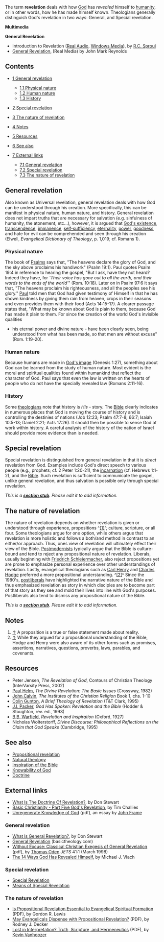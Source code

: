 The term **revelation** deals with how [God](God "God") has
*revealed* himself to [humanity](Humanity "Humanity"), or in other
words, how he has made himself known. Theologians generally
distinguish God's revelation in two ways: General, and Special
revelation.

**Multimedia**

**General Revelation**

-   Introduction to Revelation
    ([Real Audio](http://broadcast.ligonier.org/playlists/rym20051112.m3u),
    [Windows Media](http://broadcast.ligonier.org/playlists/rym20051112.asx)),
    by [R.C. Sproul](R.C._Sproul "R.C. Sproul")
-   [General Revelation](http://hisdefense.org/LinkClick.aspx?link=Audio/Reynolds+-+General+Revelation.ram&tabid=136&mid=956),
    (Real Media) by John Mark Reynolds

## Contents

-   [1 General revelation](#General_revelation)
    -   [1.1 Physical nature](#Physical_nature)
    -   [1.2 Human nature](#Human_nature)
    -   [1.3 History](#History)

-   [2 Special revelation](#Special_revelation)
-   [3 The nature of revelation](#The_nature_of_revelation)
-   [4 Notes](#Notes)
-   [5 Resources](#Resources)
-   [6 See also](#See_also)
-   [7 External links](#External_links)
    -   [7.1 General revelation](#General_revelation_2)
    -   [7.2 Special revelation](#Special_revelation_2)
    -   [7.3 The nature of revelation](#The_nature_of_revelation_2)


## General revelation

Also known as Universal revelation, general revelation deals with
how God can be understood through his creation. More specifically,
this can be manifest in physical nature, human nature, and history.
General revelation does not impart truths that are necessary for
salvation (e.g. sinfulness of humanity, the atonement, etc...),
however, it is argued that
[God's existence](Arguments_for_the_existence_of_God "Arguments for the existence of God"),
[transcendence](Transcendence_of_God "Transcendence of God"),
[immanence](Immanence_of_God "Immanence of God"),
[self-sufficiency](Self-sufficiency_of_God "Self-sufficiency of God"),
[eternality](Eternality_of_God "Eternality of God"),
[power](Omnipotence_of_God "Omnipotence of God"),
[goodness](Attributes_of_God "Attributes of God"), and hate for
evil can be comprehended and seen through his creation (Elwell,
*Evangelical Dictionary of Theology*, p. 1,019; cf. Romans 1).

### Physical nature

The book of [Psalms](Psalms "Psalms") says that, "The heavens
declare the glory of God, and the sky above proclaims his
handiwork" (Psalm 19:1). Paul quotes Psalm 19:4 in reference to
hearing the gospel, "But I ask, have they not heard? Indeed they
have, for
*'Their voice has gone out to all the earth, and their words to the ends of the world'*"
(Rom. 10:18). Later on in Psalm 97:6 it says that, "The heavens
proclaim his righteousness, and all the peoples see his glory."
[Paul](Paul "Paul") told men that God had given testimony of
Himself in that he has shown kindness by giving them rain from
heaven, crops in their seasons and even provides them with their
food (Acts 14:15-17). A clearer passage states that, "What may be
known about God is plain to them, because God has made it plain to
them. For since the creation of the world God's invisible qualities
- his eternal power and divine nature - have been clearly seen,
being understood from what has been made, so that men are without
excuse" (Rom. 1:19-20).

### Human nature

Because humans are made in
[God's image](Image_of_God "Image of God") (Genesis 1:27),
something about God can be learned from the study of human nature.
Most evident is the moral and spiritual qualities found within
humankind that reflect the character of God. Paul says that even
the law is written on the hearts of people who do not have the
specially revealed law (Romans 2:11-16).

### History

Some [theologians](Theologian "Theologian") note that history is
*His* - story. The [Bible](Bible "Bible") clearly indicates in
numerous places that God is moving the course of history and is
controlling the destinies of nations (Job 12:23; Psalm 47:7-8,
66:7; Isaiah 10:5-13; Daniel 2:21; Acts 17:26). It should then be
possible to sense God at work within history. A careful analysis of
the history of the nation of Israel should provide more evidence
than is needed.

## Special revelation

Special revelation is distinguished from general revelation in that
it is *direct* revelation from God. Examples include God's direct
speech to various people (e.g., prophets; cf. 2 Peter 1:20-21), the
[incarnation](Incarnation "Incarnation") (cf. Hebrews 1:1-2), and
the [Bible](Bible "Bible"). Such revelation is sufficient to
communicate the gospel, unlike general revelation, and thus
salvation is possible only through special revelation.

*This is a **[section stub](http://www.theopedia.com/Category:Theopedia_sectionstubs "Category:Theopedia sectionstubs")**. Please edit it to add information.*
## The nature of revelation

The nature of revelation depends on whether revelation is given or
understood through experience, propositions ^[[1]](#note-0)^,
culture, scripture, or all four. Some theologians argue for one
option, while others argue that revelation is more holistic and
follows a both/and method in contrast to an either/or approach.
Thus, ones view of revelation will ultimately effect their view of
the Bible. [Postmodernists](Postmodernism "Postmodernism")
typically argue that the Bible is culture-bound and tend to reject
any propositional nature of revelation. Liberals, usually beginning
with
[Friedrich Schleiermacher](Friedrich_Schleiermacher "Friedrich Schleiermacher"),
also reject propositions yet are prone to emphasize personal
experience over other understandings of revelation. Lastly,
evangelical theologians such as
[Carl Henry](Carl_Henry "Carl Henry") and
[Charles Hodge](Charles_Hodge "Charles Hodge") preferred a more
propositional understanding. ^[[2]](#note-1)^ Since the 1980's,
[postliberals](Postliberals "Postliberals") have highlighted the
narrative nature of the Bible and thus emphasized revelation as
story in which disciples are to become part of that story as they
see and mold their lives into line with God's purposes.
Postliberals also tend to dismiss any propositional nature of the
Bible.

*This is a **[section stub](http://www.theopedia.com/Category:Theopedia_sectionstubs "Category:Theopedia sectionstubs")**. Please edit it to add information.*
## Notes

1.  [↑](#ref-0) A proposition is a true or false statement made
    about reality.
2.  [↑](#ref-1) While they argued for a propositional understanding
    of the Bible, Hodge and Henry were also aware of its other forms
    such as promises, assertions, narratives, questions, proverbs,
    laws, parables, and covenants.

## Resources

-   Peter Jensen, *The Revelation of God*, Contours of Christian
    Theology (InterVarsity Press, 2002)
-   [Paul Helm](Paul_Helm "Paul Helm"),
    *The Divine Revelation: The Basic Issues* (Crossway, 1982)
-   [John Calvin](John_Calvin "John Calvin"),
    *The Institutes of the Christian Religion* Book 1, chs. 1-10
-   [Colin Gunton](Colin_Gunton "Colin Gunton"),
    *A Brief Theology of Revelation* (T&T Clark, 1995)
-   [J.I. Packer](J.I._Packer "J.I. Packer"),
    *God Has Spoken: Revelation and the Bible* (Hodder & Stoughton,
    rev. ed., 1993)
-   [B.B. Warfield](B.B._Warfield "B.B. Warfield"),
    *Revelation and Inspiration* (Oxford, 1927)
-   Nicholas Wolterstorff,
    *Divine Discourse: Philosophical Reflections on the Claim that God Speaks*
    (Cambridge, 1995)

## See also

-   [Propositional revelation](index.php?title=Propositional_revelation&action=edit&redlink=1 "Propositional revelation (page does not exist)")
-   [Natural theology](Natural_theology "Natural theology")
-   [Inspiration of the Bible](Inspiration_of_the_Bible "Inspiration of the Bible")
-   [Knowability of God](Knowability_of_God "Knowability of God")
-   [Doctrine](Doctrine "Doctrine")

## External links

-   [What Is The Doctrine Of Revelation?](http://www.blueletterbible.org/faq/nbi/368.html),
    by Don Stewart
-   [Basic Christianity - Part Five God's Revelation](http://www.challies.com/archives/000082.php),
    by Tim Challies
-   [Unregenerate Knowledge of God](http://www.thirdmill.org/files/english/hall_of_frame/Frame.Apologetics2004.UnregenerateKnowledgeofGod.pdf)
    (pdf), an essay by [John Frame](John_Frame "John Frame")

### General revelation

-   [What Is General Revelation?](http://www.blueletterbible.org/faq/nbi/370.html),
    by Don Stewart
-   [General Revelation](http://www.basictheology.com/definitions/General_Revelation/)
    (basictheology.com)
-   [Without Excuse: Classical Christian Exegesis of General Revelation](http://www.etsjets.org/jets/journal/41/41-1/41-1-pp055-068-JETS.pdf)
    (pdf), by [Thomas Oden](Thomas_Oden "Thomas Oden") *JETS* 41:1
    (March 1998)
-   [The 14 Ways God Has Revealed Himself](http://www.theologicalstudies.citymax.com/page/page/1572381.htm),
    by Michael J. Vlach

### Special revelation

-   [Special Revelation](http://www.gospeloutreach.net/specrev.html)
-   [Means of Special Revelation](http://www.basictheology.com/definitions/Special_Revelation/)

### The nature of revelation

-   [Is Propositional Revelation Essential to Evangelical Spiritual Formation](http://www.google.com/url?sa=t&ct=res&cd=3&url=http://www.etsjets.org/jets/journal/46/46-2/46-2-pp269-298_JETS.pdf)
    (PDF), by Gordon R. Lewis
-   [May Evangelicals Dispense with Propositional Revelation?](http://www.google.com/url?sa=t&ct=res&cd=4&url=http://faculty.bbc.edu/rdecker/documents/prop_rev_abridged.pdf)
    (PDF), by Rodney J. Decker
-   [Lost in Interpretation? Truth, Scripture, and Hermeneutics](http://www.google.com/url?sa=t&ct=res&cd=1&url=http://www.etsjets.org/jets/journal/48/48-1/48-1-pp089-114_JETS.pdf)
    (PDF), by [Kevin Vanhoozer](Kevin_Vanhoozer "Kevin Vanhoozer")



